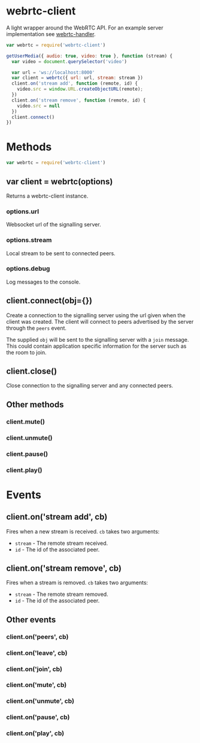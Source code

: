 # webrtc-client

A light wrapper around the WebRTC API.
For an example server implementation see [webrtc-handler](http://github.com/nmtmason/webrtc-handler).

``` js
var webrtc = require('webrtc-client')

getUserMedia({ audio: true, video: true }, function (stream) {
  var video = document.querySelector('video')

  var url = 'ws://localhost:8000'
  var client = webrtc({ url: url, stream: stream })
  client.on('stream add', function (remote, id) {
    video.src = window.URL.createObjectURL(remote);
  })
  client.on('stream remove', function (remote, id) {
    video.src = null
  })
  client.connect()
})
```

# Methods

``` js
var webrtc = require('webrtc-client')
```

## var client = webrtc(options)

Returns a webrtc-client instance.

### options.url
Websocket url of the signalling server.
### options.stream
Local stream to be sent to connected peers.
### options.debug
Log messages to the console.

## client.connect(obj={})

Create a connection to the signalling server using the url given when the client was created.
The client will connect to peers advertised by the server through the `peers` event.

The supplied `obj` will be sent to the signalling server with a `join` message.
This could contain application specific information for the server such as the room to join.

## client.close()

Close connection to the signalling server and any connected peers.

## Other methods
### client.mute()
### client.unmute()
### client.pause()
### client.play()

# Events

## client.on('stream add', cb)

Fires when a new stream is received. `cb` takes two arguments:
* `stream` - The remote stream received.
* `id` - The id of the associated peer.

## client.on('stream remove', cb)

Fires when a stream is removed. `cb` takes two arguments:
* `stream` - The remote stream removed.
* `id` - The id of the associated peer.

## Other events
### client.on('peers', cb)
### client.on('leave', cb)
### client.on('join', cb)
### client.on('mute', cb)
### client.on('unmute', cb)
### client.on('pause', cb)
### client.on('play', cb)


